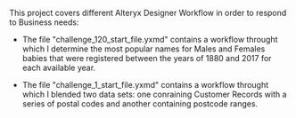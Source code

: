 
This project covers different Alteryx Designer Workflow in order to respond to Business needs:  

* The file "challenge_120_start_file.yxmd" contains a workflow throught which I determine the most popular names for Males and Females babies that were registered between the years of 1880 and 2017 for each available year.

* The file "challenge_1_start_file.yxmd" contains a workflow throught which I blended two data sets: one conraining Customer Records with a series of postal codes and another containing postcode ranges.  


